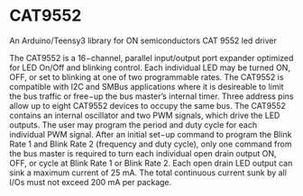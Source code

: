 CAT9552
=======

An Arduino/Teensy3 library for ON semiconductors CAT 9552 led driver


The CAT9552 is a 16−channel, parallel input/output port expander
optimized for LED On/Off and blinking control. Each individual LED
may be turned ON, OFF, or set to blinking at one of two programmable
rates. The CAT9552 is compatible with I2C and SMBus applications
where it is desireable to limit the bus traffic or free−up the bus master’s
internal timer. Three address pins allow up to eight CAT9552 devices
to occupy the same bus.
The CAT9552 contains an internal oscillator and two PWM signals,
which drive the LED outputs. The user may program the period and
duty cycle for each individual PWM signal. After an initial set−up
command to program the Blink Rate 1 and Blink Rate 2 (frequency
and duty cycle), only one command from the bus master is required to
turn each individual open drain output ON, OFF, or cycle at Blink
Rate 1 or Blink Rate 2. Each open drain LED output can sink a
maximum current of 25 mA. The total continuous current sunk by all
I/Os must not exceed 200 mA per package.
